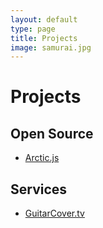 ```yaml
---
layout: default
type: page
title: Projects
image: samurai.jpg
---
```


# Projects

## Open Source

- [Arctic.js](https://github.com/DeNADev/Arctic.js)

## Services

- [GuitarCover.tv](http://guitarcover.tv)

